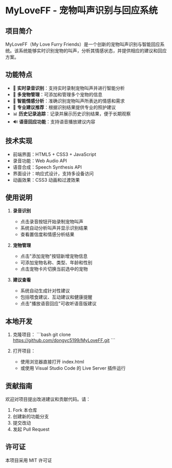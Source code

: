 # MyLoveFF - 宠物叫声识别与回应系统

## 项目简介

MyLoveFF（My Love Furry Friends）是一个创新的宠物叫声识别与智能回应系统。该系统能够实时识别宠物的叫声，分析其情感状态，并提供相应的建议和回应方案。

## 功能特点

- 🎤 **实时录音识别**：支持实时录制宠物叫声并进行智能分析
- 🐾 **多宠物管理**：可添加和管理多个宠物的信息
- 🧠 **智能情感分析**：准确识别宠物叫声所表达的情感和需求
- 💬 **专业建议推荐**：根据识别结果提供专业的照护建议
- 📊 **历史记录追踪**：记录并展示历史识别结果，便于长期观察
- 🔊 **语音回应功能**：支持语音播放建议内容

## 技术实现

- 前端界面：HTML5 + CSS3 + JavaScript
- 录音功能：Web Audio API
- 语音合成：Speech Synthesis API
- 界面设计：响应式设计，支持多设备访问
- 动画效果：CSS3 动画和过渡效果

## 使用说明

1. **录音识别**
   - 点击录音按钮开始录制宠物叫声
   - 系统自动分析叫声并显示识别结果
   - 查看置信度和情感分析结果

2. **宠物管理**
   - 点击"添加宠物"按钮新增宠物信息
   - 可添加宠物名称、类型、年龄和性别
   - 点击宠物卡片切换当前选中的宠物

3. **建议查看**
   - 系统自动生成针对性建议
   - 包括喂食建议、互动建议和健康提醒
   - 点击"播放语音回应"可收听语音版建议

## 本地开发

1. 克隆项目：
\`\`\`bash
git clone https://github.com/dongyc5199/MyLoveFF.git
\`\`\`

2. 打开项目：
   - 使用浏览器直接打开 index.html
   - 或使用 Visual Studio Code 的 Live Server 插件运行

## 贡献指南

欢迎对项目提出改进建议和贡献代码。请：
1. Fork 本仓库
2. 创建新的功能分支
3. 提交改动
4. 发起 Pull Request

## 许可证

本项目采用 MIT 许可证